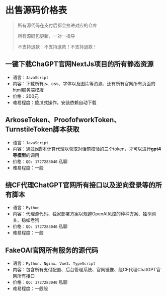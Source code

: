 # 出售源码价格表

> 所有源代码在支付后都会拉进对应的仓库
>
> 所有源码包更新，一对一指导
> 
> 不支持退款！不支持退款！不支持退款！

## 一键下载ChaGPT官网NextJs项目的所有静态资源
  - 语言：`JavaScript`
  - 内容：下载所有js、css、字体以及图片等资源、还有所有官网所有页面的html服务端模版
  - 价格：200元
  - 难易程度：傻瓜式操作，安装依赖自动下载

## ArkoseToken、ProofofworkToken、TurnstileToken脚本获取
  - 语言：`JavaScript`
  - 内容：通过js脚本计算代理以获取对话前校验的三个token，才可以进行**gpt4等模型**的调用
  - 价格：`QQ: 1727283040` 私聊
  - 难易程度：一般

## 绕CF代理ChatGPT官网所有接口以及逆向登录等的所有脚本
  - 语言：`Python`
  - 内容：代理源代码、独家部署方案以规避OpenAI风控的种种方案、独享网关、稳如老狗
  - 价格：`QQ: 1727283040` 私聊
  - 难易程度：一般

## FakeOAI官网所有服务的源代码
  - 语言：`Python`、`Nginx`、`Vue3`、`TypeScript`
  - 内容：包含所有支付配置、后台管理系统、官网镜像、绕CF代理ChatGPT官网所有接口
  - 价格：`QQ: 1727283040` 私聊
  - 难易程度：一般般
